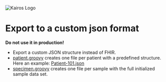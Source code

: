 ![Kairos Logo](https://www.kairos.de/app/uploads/kairos-logo-blue_iqvia.png "Kairos Logo")

Export to a custom json format
========================
**Do not use it in production!**

* Export a custom JSON structure instead of FHIR.
* [patient.groovy](patient.groovy) creates one file per patient with a predefined structure. Here an example: [Patient-101.json](Patient-101.json)
* [specimen.groovy](specimen.groovy) creates one file per sample with the full initialized sample data set.
